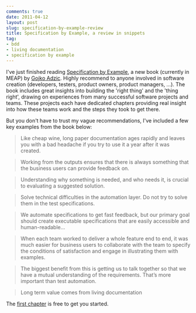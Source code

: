 ```yaml
---
comments: true
date: 2011-04-12
layout: post
slug: specification-by-example-review
title: Specification by Example, a review in snippets
tag:
- bdd
- living documentation
- specification by example
---
```


I've just finished reading [Specification by Example](http://specificationbyexample.com/), a new book (currently in MEAP) by [Gojko Adzic](http://gojko.net/). Highly recommend to anyone involved in software creation (developers, testers, product owners, product managers, ...). The book includes great insights into building the 'right thing' and the 'thing right', drawing on experiences from many successful software projects and teams. These projects each have dedicated chapters providing real insight into how these teams work and the steps they took to get there.

But you don't have to trust my vague recommendations, I've included a few key examples from the book below:



> Like cheap wine, long paper documentation ages rapidly and leaves you with a bad headache if you try to use it a year after it was created.





> Working from the outputs ensures that there is always something that the business users can provide feedback on.





> Understanding why something is needed, and who needs it, is crucial to evaluating a suggested solution.





> Solve technical difficulties in the automation layer. Do not try to solve them in the test specifications.





> We automate specifications to get fast feedback, but our primary goal should create executable specifications that are easily accessible and human-readable...





> When each team worked to deliver a whole feature end to end, it was much easier for business users to collaborate with the team to specify the conditions of satisfaction and engage in illustrating them with examples.





> The biggest benefit from this is getting us to talk together so that we have a mutual understanding of the requirements. That’s more important than test automation.





> Long term value comes from living documentation



The [first chapter](http://manning.com/adzic/adzic_meapch1.pdf) is free to get you started.

